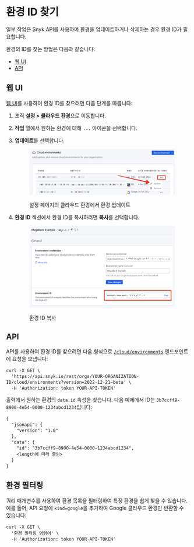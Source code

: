 # 환경 ID 찾기

일부 작업은 Snyk API를 사용하여 환경을 업데이트하거나 삭제하는 경우 환경 ID가 필요합니다.

환경의 ID를 찾는 방법은 다음과 같습니다:

* [웹 UI](find-an-environment-id.md#web-ui)
* [API](find-an-environment-id.md#api)

## 웹 UI

[웹 UI](https://app.snyk.io/)를 사용하여 환경 ID를 찾으려면 다음 단계를 따릅니다:

1. 조직 **설정 > 클라우드 환경**으로 이동합니다.
2. **작업** 열에서 원하는 환경에 대해 `...` 아이콘을 선택합니다.
3. **업데이트**를 선택합니다.

    <figure><img src="../../../../.gitbook/assets/snyk-cloud-update-env-ui.png" alt="설정 페이지의 클라우드 환경에서 환경 업데이트"><figcaption><p>설정 페이지의 클라우드 환경에서 환경 업데이트</p></figcaption></figure>
4. **환경 ID** 섹션에서 환경 ID를 복사하려면 **복사**를 선택합니다.

    <figure><img src="../../../../.gitbook/assets/snyk-cloud-copy-env-id-ui.png" alt="환경 ID 복사"><figcaption><p>환경 ID 복사</p></figcaption></figure>

## API

API를 사용하여 환경 ID를 찾으려면 다음 형식으로 [`/cloud/environments`](https://apidocs.snyk.io/#get-/orgs/-org\_id-/cloud/environments) 엔드포인트에 요청을 보냅니다:

```
curl -X GET \
  'https://api.snyk.io/rest/orgs/YOUR-ORGANIZATION-ID/cloud/environments?version=2022-12-21~beta' \
  -H 'Authorization: token YOUR-API-TOKEN'
```

출력에서 원하는 환경의 `data.id` 속성을 찾습니다. 다음 예제에서 ID는 `3b7ccff9-8900-4e54-0000-1234abcd1234`입니다:

```
{
  "jsonapi": {
    "version": "1.0"
  },
  "data": {
    "id": "3b7ccff9-8900-4e54-0000-1234abcd1234",
    <length에 따라 줄임>
  }
}
```

## 환경 필터링

쿼리 매개변수를 사용하여 환경 목록을 필터링하여 특정 환경을 쉽게 찾을 수 있습니다. 예를 들어, API 요청에 `kind=google`을 추가하여 Google 클라우드 환경만 반환할 수 있습니다:

```
curl -X GET \
  '환경 필터링 명령어' \
  -H 'Authorization: token YOUR-API-TOKEN'
```